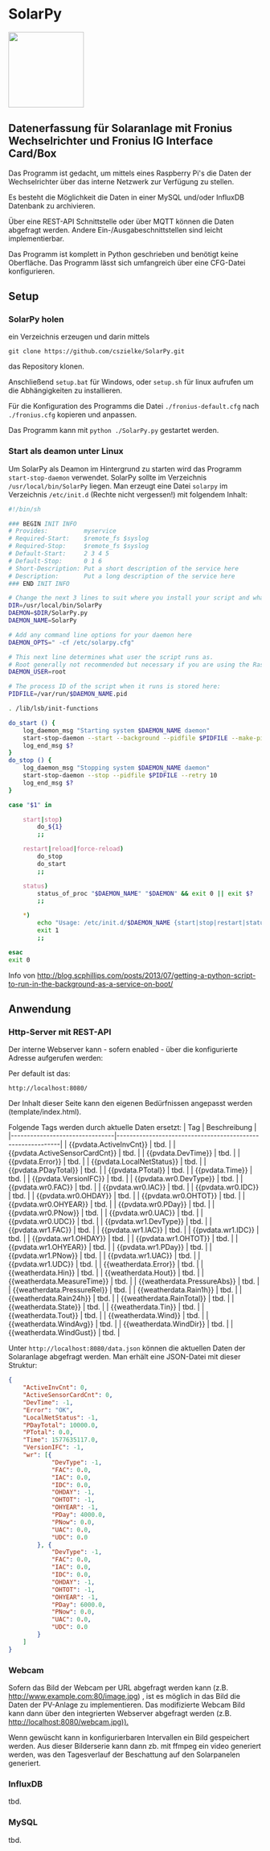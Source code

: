
# SolarPy

<img src="./templates/public/favicon.svg" width="150" height="150">

## Datenerfassung für Solaranlage mit Fronius Wechselrichter und Fronius IG Interface Card/Box

Das Programm ist gedacht, um mittels eines Raspberry Pi's die Daten der Wechselrichter über das interne Netzwerk zur Verfügung zu stellen.

Es besteht die Möglichkeit die Daten in einer MySQL und/oder InfluxDB Datenbank zu archivieren.

Über eine REST-API Schnittstelle oder über MQTT können die Daten abgefragt werden. Andere Ein-/Ausgabeschnittstellen sind leicht implementierbar.

Das Programm ist komplett in Python geschrieben und benötigt keine Oberfläche. Das Programm lässt sich umfangreich über eine CFG-Datei konfigurieren.

## Setup

### SolarPy holen

ein Verzeichnis erzeugen und darin mittels

```git clone https://github.com/cszielke/SolarPy.git```

das Repository klonen.

Anschließend ```setup.bat``` für Windows, oder ```setup.sh``` für linux aufrufen um die Abhängigkeiten zu installieren.

Für die Konfiguration des Programms die Datei ```./fronius-default.cfg``` nach ```./fronius.cfg``` kopieren und anpassen.

Das Programm kann mit ```python ./SolarPy.py``` gestartet werden.

### Start als deamon unter Linux

Um SolarPy als Deamon im Hintergrund zu starten wird das Programm ```start-stop-daemon``` verwendet. SolarPy sollte im Verzeichnis ```/usr/local/bin/SolarPy``` liegen.
Man erzeugt eine Datei ```solarpy``` im Verzeichnis ```/etc/init.d``` (Rechte nicht vergessen!) mit folgendem Inhalt:

```sh
#!/bin/sh

### BEGIN INIT INFO
# Provides:          myservice
# Required-Start:    $remote_fs $syslog
# Required-Stop:     $remote_fs $syslog
# Default-Start:     2 3 4 5
# Default-Stop:      0 1 6
# Short-Description: Put a short description of the service here
# Description:       Put a long description of the service here
### END INIT INFO

# Change the next 3 lines to suit where you install your script and what you want to call it
DIR=/usr/local/bin/SolarPy
DAEMON=$DIR/SolarPy.py
DAEMON_NAME=SolarPy

# Add any command line options for your daemon here
DAEMON_OPTS=" -cf /etc/solarpy.cfg"

# This next line determines what user the script runs as.
# Root generally not recommended but necessary if you are using the Raspberry Pi GPIO from Python.
DAEMON_USER=root

# The process ID of the script when it runs is stored here:
PIDFILE=/var/run/$DAEMON_NAME.pid

. /lib/lsb/init-functions

do_start () {
    log_daemon_msg "Starting system $DAEMON_NAME daemon"
    start-stop-daemon --start --background --pidfile $PIDFILE --make-pidfile --user $DAEMON_USER --chuid $DAEMON_USER --startas $DAEMON -- $DAEMON_OPTS
    log_end_msg $?
}
do_stop () {
    log_daemon_msg "Stopping system $DAEMON_NAME daemon"
    start-stop-daemon --stop --pidfile $PIDFILE --retry 10
    log_end_msg $?
}

case "$1" in

    start|stop)
        do_${1}
        ;;

    restart|reload|force-reload)
        do_stop
        do_start
        ;;

    status)
        status_of_proc "$DAEMON_NAME" "$DAEMON" && exit 0 || exit $?
        ;;

    *)
        echo "Usage: /etc/init.d/$DAEMON_NAME {start|stop|restart|status}"
        exit 1
        ;;

esac
exit 0
```

Info von <http://blog.scphillips.com/posts/2013/07/getting-a-python-script-to-run-in-the-background-as-a-service-on-boot/>

## Anwendung

### Http-Server mit REST-API

Der interne Webserver kann - sofern enabled - über die konfigurierte Adresse aufgerufen werden:

Per default ist das:

```http://localhost:8080/```

Der Inhalt dieser Seite kann den eigenen Bedürfnissen angepasst werden (template/index.html).

Folgende Tags werden durch aktuelle Daten ersetzt:
| Tag                            | Beschreibung                                               |
|--------------------------------|------------------------------------------------------------|
| {{pvdata.ActiveInvCnt}}        | tbd.                                                       |
| {{pvdata.ActiveSensorCardCnt}} | tbd.                                                       |
| {{pvdata.DevTime}}             | tbd.                                                       |
| {{pvdata.Error}}               | tbd.                                                       |
| {{pvdata.LocalNetStatus}}      | tbd.                                                       |
| {{pvdata.PDayTotal}}           | tbd.                                                       |
| {{pvdata.PTotal}}              | tbd.                                                       |
| {{pvdata.Time}}                | tbd.                                                       |
| {{pvdata.VersionIFC}}          | tbd.                                                       |
| {{pvdata.wr0.DevType}}         | tbd.                                                       |
| {{pvdata.wr0.FAC}}             | tbd.                                                       |
| {{pvdata.wr0.IAC}}             | tbd.                                                       |
| {{pvdata.wr0.IDC}}             | tbd.                                                       |
| {{pvdata.wr0.OHDAY}}           | tbd.                                                       |
| {{pvdata.wr0.OHTOT}}           | tbd.                                                       |
| {{pvdata.wr0.OHYEAR}}          | tbd.                                                       |
| {{pvdata.wr0.PDay}}            | tbd.                                                       |
| {{pvdata.wr0.PNow}}            | tbd.                                                       |
| {{pvdata.wr0.UAC}}             | tbd.                                                       |
| {{pvdata.wr0.UDC}}             | tbd.                                                       |
| {{pvdata.wr1.DevType}}         | tbd.                                                       |
| {{pvdata.wr1.FAC}}             | tbd.                                                       |
| {{pvdata.wr1.IAC}}             | tbd.                                                       |
| {{pvdata.wr1.IDC}}             | tbd.                                                       |
| {{pvdata.wr1.OHDAY}}           | tbd.                                                       |
| {{pvdata.wr1.OHTOT}}           | tbd.                                                       |
| {{pvdata.wr1.OHYEAR}}          | tbd.                                                       |
| {{pvdata.wr1.PDay}}            | tbd.                                                       |
| {{pvdata.wr1.PNow}}            | tbd.                                                       |
| {{pvdata.wr1.UAC}}             | tbd.                                                       |
| {{pvdata.wr1.UDC}}             | tbd.                                                       |
| {{weatherdata.Error}}          | tbd.                                                       |
| {{weatherdata.Hin}}            | tbd.                                                       |
| {{weatherdata.Hout}}           | tbd.                                                       |
| {{weatherdata.MeasureTime}}    | tbd.                                                       |
| {{weatherdata.PressureAbs}}    | tbd.                                                       |
| {{weatherdata.PressureRel}}    | tbd.                                                       |
| {{weatherdata.Rain1h}}         | tbd.                                                       |
| {{weatherdata.Rain24h}}        | tbd.                                                       |
| {{weatherdata.RainTotal}}      | tbd.                                                       |
| {{weatherdata.State}}          | tbd.                                                       |
| {{weatherdata.Tin}}            | tbd.                                                       |
| {{weatherdata.Tout}}           | tbd.                                                       |
| {{weatherdata.Wind}}           | tbd.                                                       |
| {{weatherdata.WindAvg}}        | tbd.                                                       |
| {{weatherdata.WindDir}}        | tbd.                                                       |
| {{weatherdata.WindGust}}       | tbd.                                                       |



Unter ```http://localhost:8080/data.json``` können die aktuellen Daten der Solaranlage abgefragt werden. Man erhält eine JSON-Datei mit dieser Struktur:

```JSON
{
    "ActiveInvCnt": 0,
    "ActiveSensorCardCnt": 0,
    "DevTime": -1,
    "Error": "OK",
    "LocalNetStatus": -1,
    "PDayTotal": 10000.0,
    "PTotal": 0.0,
    "Time": 1577635117.0,
    "VersionIFC": -1,
    "wr": [{
            "DevType": -1,
            "FAC": 0.0,
            "IAC": 0.0,
            "IDC": 0.0,
            "OHDAY": -1,
            "OHTOT": -1,
            "OHYEAR": -1,
            "PDay": 4000.0,
            "PNow": 0.0,
            "UAC": 0.0,
            "UDC": 0.0
        }, {
            "DevType": -1,
            "FAC": 0.0,
            "IAC": 0.0,
            "IDC": 0.0,
            "OHDAY": -1,
            "OHTOT": -1,
            "OHYEAR": -1,
            "PDay": 6000.0,
            "PNow": 0.0,
            "UAC": 0.0,
            "UDC": 0.0
        }
    ]
}

```

### Webcam

Sofern das Bild der Webcam per URL abgefragt werden kann (z.B. <http://www.example.com:80/image.jpg>) , ist es möglich in das Bild die Daten der PV-Anlage zu implementieren. Das modifizierte Webcam Bild kann dann über den integrierten Webserver abgefragt werden (z.B. <http://localhost:8080/webcam.jpg)).>

Wenn gewüscht kann in konfigurierbaren Intervallen ein Bild gespeichert werden. Aus dieser Bilderserie kann dann zb. mit ffmpeg ein video generiert werden, was den Tagesverlauf der Beschattung auf den Solarpanelen generiert.

### InfluxDB

tbd.

### MySQL

tbd.
